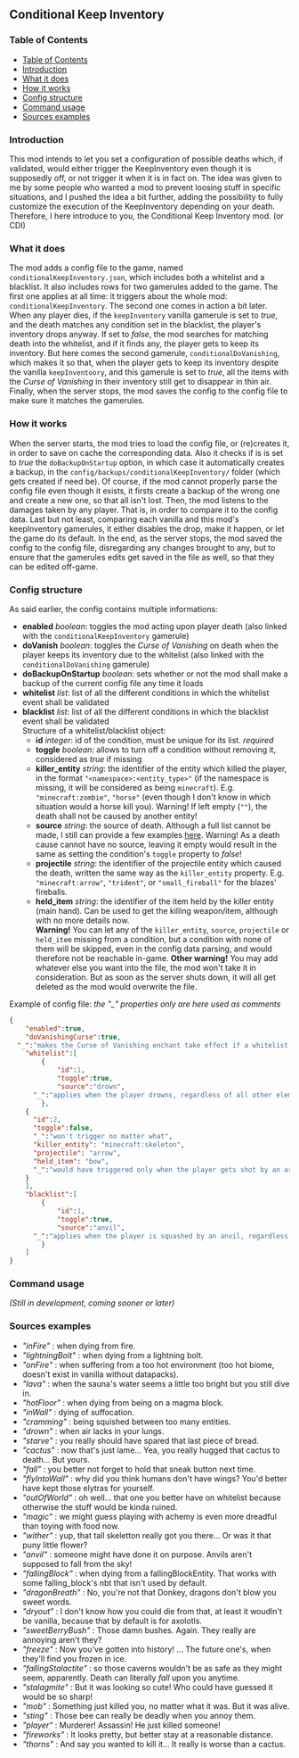 ## Conditional Keep Inventory


### Table of Contents
  * [Table of Contents](#table-of-contents)
  * [Introduction](#introduction)
  * [What it does](#what-it-does)
  * [How it works](#how-it-works)
  * [Config structure](#config-structure)
  * [Command usage](#command-usage)
  * [Sources examples](#sources-examples)


### Introduction

  This mod intends to let you set a configuration of possible deaths which, if validated, would either trigger the KeepInventory even though it is supposedly off, or not trigger it when it is in fact on.
  The idea was given to me by some people who wanted a mod to prevent loosing stuff in specific situations, and I pushed the idea a bit further, adding the possibility to fully customize the execution of the KeepInventory depending on your death.
  Therefore, I here introduce to you, the Conditional Keep Inventory mod. (or CDI)
  
### What it does

  The mod adds a config file to the game, named `conditionalKeepInventory.json`, which includes both a whitelist and a blacklist.
  It also includes rows for two gamerules added to the game. The first one applies at all time: it triggers about the whole mod: `conditionalKeepInventory`. The second one comes in action a bit later.
  When any player dies, if the `keepInventory` vanilla gamerule is set to _true_, and the death matches any condition set in the blacklist, the player's inventory drops anyway. If set to _false_, the mod searches for matching death into the whitelist, and if it finds any, the player gets to keep its inventory. But here comes the second gamerule, `conditionalDoVanishing`, which makes it so that, when the player gets to keep its inventory despite the vanilla `keepInventoory`, and this gamerule is set to _true_, all the items with the _Curse of Vanishing_ in their inventory still get to disappear in thin air.
  Finally, when the server stops, the mod saves the config to the config file to make sure it matches the gamerules.

### How it works

  When the server starts, the mod tries to load the config file, or (re)creates it, in order to save on cache the corresponding data.
  Also it checks if is is set to _true_ the `doBackupOnStartup` option, in which case it automatically creates a backup, in the `config/backups/conditionalKeepInventory/` folder (which gets created if need be). Of course, if the mod cannot properly parse the config file even though it exists, it firsts create a backup of the wrong one and create a new one, so that all isn't lost.
  Then, the mod listens to the damages taken by any player. That is, in order to compare it to the config data.
  Last but not least, comparing each vanilla and this mod's keepInventory gamerules, it either disables the drop, make it happen, or let the game do its default.
  In the end, as the server stops, the mod saved the config to the config file, disregarding any changes brought to any, but to ensure that the gamerules edits get saved in the file as well, so that they can be edited off-game.
  
### Config structure

  As said earlier, the config contains multiple informations:
  * **enabled** _boolean_: toggles the mod acting upon player death (also linked with the `conditionalKeepInventory` gamerule)
  * **doVanish** _boolean_: toggles the _Curse of Vanishing_ on death when the player keeps its inventory due to the whitelist (also linked with the `conditionalDoVanishing` gamerule)
  * **doBackupOnStartup** _boolean_: sets whether or not the mod shall make a backup of the current config file any time it loads
  * **whitelist** _list_: list of all the different conditions in which the whitelist event shall be validated
  * **blacklist** _list_: list of all the different conditions in which the blacklist event shall be validated\
    Structure of a whitelist/blacklist object:
    * **id** _integer_: id of the condition, must be unique for its list. _required_
    * **toggle** _boolean_: allows to turn off a condition without removing it, considered as _true_ if missing
    * **killer_entity** _string_: the identifier of the entity which killed the player, in the format `"<namespace>:<entity_type>"` (if the namespace is missing, it will be considered as being `minecraft`). E.g. `"minecraft:zombie"`, `"horse"` (even though I don't know in which situation would a horse kill you). Warning! If left empty (`""`), the death shall not be caused by another entity!
    * **source** _string_: the source of death. Although a full list cannot be made, I still can provide a few examples [here](#sources-examples). Warning! As a death cause cannot have no source, leaving it empty would result in the same as setting the condition's `toggle` property to _false_!
    * **projectile** _string_: the identifier of the projectile entity which caused the death, written the same way as the `killer_entity` property. E.g. `"minecraft:arrow"`, `"trident"`, or `"small_fireball"` for the blazes' fireballs.
    * **held_item** _string_: the identifier of the item held by the killer entity (main hand). Can be used to get the killing weapon/item, although with no more details now.\
      **Warning!** You can let any of the `killer_entity`, `source`, `projectile` or `held_item` missing from a condition, but a condition with none of them will be skipped, even in the config data parsing, and would therefore not be reachable in-game.
    **Other warning!** You may add whatever else you want into the file, the mod won't take it in consideration. But as soon as the server shuts down, it will all get deleted as the mod would overwrite the file.

  Example of config file: *the "_" properties only are here used as comments*
```json
{
	"enabled":true,
	"doVanishingCurse":true, 
  "_":"makes the Curse of Vanishing enchant take effect if a whitelist death event gets triggered",
	"whitelist":[
		{
			"id":1,
			"toggle":true,
			"source":"drown",
      "_":"applies when the player drowns, regardless of all other elements"
		},
    {
      "id":2,
      "toggle":false,
      "_":"won't trigger no matter what",
      "killer_entity": "minecraft:skeleton",
      "projectile": "arrow",
      "held_item": "bow",
      "_":"would have triggered only when the player gets shot by an arrow fired by a skeleton holding a bow it its main hand, if the toggle wasn't false"
    }
	],
	"blacklist":[
		{
			"id":1,
			"toggle":true,
			"source":"anvil",
      "_":"applies when the player is squashed by an anvil, regardless of all other elements"
		}
	]
}
```

### Command usage

  _(Still in development, coming sooner or later)_
  
### Sources examples
  
  * _"inFire"_ : when dying from fire.
  * _"lightningBolt"_ : when dying from a lightning bolt.
  * _"onFire"_ : when suffering from a too hot environment (too hot biome, doesn't exist in vanilla without datapacks).
  * _"lava"_ : when the sauna's water seems a little too bright but you still dive in.
  * _"hotFloor"_ : when dying from being on a magma block.
  * _"inWall"_ : dying of suffocation.
  * _"cramming"_ : being squished between too many entities.
  * _"drown"_ : when air lacks in your lungs.
  * _"starve"_ : you really should have spared that last piece of bread.
  * _"cactus"_ : now that's just lame... Yea, you really hugged that cactus to death... But yours.
  * _"fall"_ : you better not forget to hold that sneak button next time.
  * _"flyIntoWall"_ : why did you think humans don't have wings? You'd better have kept those elytras for yourself.
  * _"outOfWorld"_ : oh well... that one you better have on whitelist because otherwise the stuff would be kinda ruined.
  * _"magic"_ : we might guess playing with achemy is even more dreadful than toying with food now.
  * _"wither"_ : yup, that tall skeletton really got you there... Or was it that puny little flower?
  * _"anvil"_ : someone might have done it on purpose. Anvils aren't supposed to fall from the sky!
  * _"fallingBlock"_ : when dying from a fallingBlockEntity. That works with some falling_block's nbt that isn't used by default.
  * _"dragonBreath"_ : No, you're not that Donkey, dragons don't blow you sweet words.
  * _"dryout"_ : I don't know how you could die from that, at least it woudln't be vanilla, because that by default is for axolotls.
  * _"sweetBerryBush"_ : Those damn bushes. Again. They really are annoying aren't they?
  * _"freeze"_ : Now you've gotten into history! ... The future one's, when they'll find you frozen in ice.
  * _"fallingStalactite"_ : so those caverns wouldn't be as safe as they might seem, apparently. Death can literally _fall_ upon you anytime.
  * _"stalagmite"_ : But it was looking so cute! Who could have guessed it would be so sharp!
  * _"mob"_ : Something just killed you, no matter what it was. But it was alive.
  * _"sting"_ : Those bee can really be deadly when you annoy them.
  * _"player"_ : Murderer! Assassin! He just killed someone!
  * _"fireworks"_ : It looks pretty, but better stay at a reasonable distance.
  * _"thorns"_ : And say you wanted to kill it... It really is worse than a cactus.
